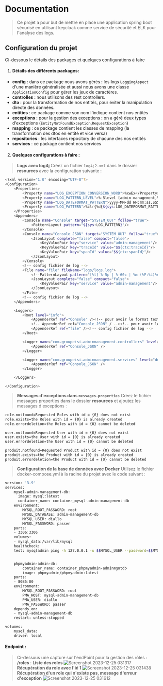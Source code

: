 # Documentation

> Ce projet a pour but de mettre en place une application spring boot sécurisé en utilisant keycloak comme service de sécurité et ELK pour l'analyse des logs.

## Configuration du projet
Ci-dessous le détails des packages et quelques configurations à faire
1. #### Détails des différents packages:
* **config** : dans ce package nous avons gérés : les logs `LoggingAspect` d'une manière généralisée et aussi nous avons une classe `ApplicationConfig` pour gérer les jeux de caractères.
* **controlles** : nous utilisons des rest controllers.
* **dto** : pour la transformation de nos entités, pour éviter la manipulation directe des données.
* **entities** : ce package comme son nom l'indique contient nos entités
* **exceptions** : pour la gestion des exceptions : on a géré deux types d'exceptions (`EntityNotFoundException`,`RequestException`)
* **mapping** : ce package contient les classes de mapping (la transformation des dtos en entité et vice versa)
* **repositories** : les interfaces repository de chacune des nos entités
* **services** : ce package contient nos services
2. #### Quelques configurations à faire : 
> **Logs avec log4j** 
Créez un fichier `log4j2.xml` dans le dossier **resources** avec la configuration suivante :
```bash
<?xml version="1.0" encoding="UTF-8"?>
<Configuration>
    <Properties>
        <Property name="LOG_EXCEPTION_CONVERSION_WORD">%xwEx</Property>
        <Property name="LOG_PATTERN_LEVEL">%-5level [admin-management,%X{traceId},%X{spanId}]</Property>
        <Property name="LOG_DATEFORMAT_PATTERN">yyyy-MM-dd HH:mm:ss.SSS</Property>
        <Property name="LOG_PATTERN">%clr{%d{${sys:LOG_DATEFORMAT_PATTERN}}}{faint} %clr{${sys:LOG_PATTERN_LEVEL}} %clr{%pid}{magenta} %clr{---}{faint} %clr{[%15.15t]}{faint} %clr{%-40.40c{1.}}{cyan} %clr{:}{faint} %m%n${sys:LOG_EXCEPTION_CONVERSION_WORD}</Property>
    </Properties>
    <Appenders>
        <Console name="Console" target="SYSTEM_OUT" follow="true">
            <PatternLayout pattern="${sys:LOG_PATTERN}"/>
        </Console>
        <Console name="Console_JSON" target="SYSTEM_OUT" follow="true">
            <JsonLayout complete="false" compact="false">
                <KeyValuePair key="service" value="admin-management"/>
                <KeyValuePair key="traceId" value="$${ctx:traceId}"/>
                <KeyValuePair key="spanId" value="$${ctx:spanId}"/>
            </JsonLayout>
        </Console>
        <!-- config fichier de log -->
        <File name="file" fileName="logs/logs.log">
            <!--PatternLayout pattern="[%t] %-5p | %-60c | %m (%F:%L)%n" /-->
            <JsonLayout complete="false" compact="false">
                <KeyValuePair key="service" value="admin-management"/>
            </JsonLayout>
        </File>
        <!-- config fichier de log -->
    </Appenders>

    <Loggers>
        <Root level="info">
            <AppenderRef ref="Console" /><!-- pour avoir le format texte des logs -->
            <!-- AppenderRef ref="Console_JSON" / --><!-- pour avoir le format json des logs -->
            <AppenderRef ref="file" /><!-- config fichier de log -->
        </Root>

        <Logger name="com.groupeisi.adminmanagement.controllers" level="debug" additivity="false">
            <AppenderRef ref="Console_JSON" />
        </Logger>

        <Logger name="com.groupeisi.adminmanagement.services" level="debug" additivity="false">
            <AppenderRef ref="Console_JSON" />
        </Logger>

    </Loggers>

</Configuration>
```
> **Messages d'exceptions dans `messages.properties`**
Créez le fichier messages.properties dans le dossier **resources** et ajoutez les messages d'exceptions :
```bash
role.notfound=Requested Roles with id = {0} does not exist
role.exists=the Roles with id = {0} is already created
role.errordeletion=the Roles with id = {0} cannot be deleted

user.notfound=Requested User with id = {0} does not exist
user.exists=the User with id = {0} is already created
user.errordeletion=the User with id = {0} cannot be deleted

produit.notfound=Requested Product with id = {0} does not exist
produit.exists=the Product with id = {0} is already created
produit.errordeletion=the Product with id = {0} cannot be deleted
```
> **Configuration de la base de données avec Docker**
Utilisez le fichier docker-compose.yml à la racine du projet avec le code suivant :
```bash
version: '3.9'
services:
    mysql-admin-management-db:
      image: mysql:latest
      container_name: container_mysql-admin-management-db
    environment:
        MYSQL_ROOT_PASSWORD: root
        MYSQL_DATABASE: admin-management-db
        MYSQL_USER: diallo
        MYSQL_PASSWORD: passer
    ports:
    - 3306:3306
    volumes:
    - mysql_data:/var/lib/mysql
    healthcheck:
    test: mysqladmin ping -h 127.0.0.1 -u $$MYSQL_USER --password=$$MYSQL_PASSWORD


    phpmyadmin-admin-db:
        container_name: container_phpmyadmin-adminmgntdb
        image: phpmyadmin/phpmyadmin:latest
    ports:
    - 8085:80
    environment:
        MYSQL_ROOT_PASSWORD: root
        PMA_HOST: mysql-admin-management-db
        PMA_USER: diallo
        PMA_PASSWORD: passer
    depends_on:
    - mysql-admin-management-db
    restart: unless-stopped

volumes:
    mysql_data:
    driver: local
```

#### Endpoint :
> Ci-dessous une capture sur l'endPoint pour la gestion des rôles : **/roles** : 
> **Liste des roles**
![Screenshot 2023-12-25 031317](https://github.com/BoubacarSIDDY/admin-management/assets/75427522/7bb1894a-0c72-46bc-aed7-2d94abd61bbe)
> **Récupération du role avec l'id 1**
> ![Screenshot 2023-12-25 031438](https://github.com/BoubacarSIDDY/admin-management/assets/75427522/ac12816f-e148-4144-b4ae-8b5f1f4fc5aa)
> **Récupération d'un role qui n'existe pas, message d'erreur d'exception**
> ![Screenshot 2023-12-25 031612](https://github.com/BoubacarSIDDY/admin-management/assets/75427522/182ded86-0bf7-41f8-85ff-8cafa7aa7a95)



